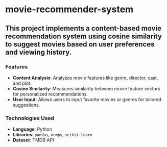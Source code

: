 # movie-recommender-system

## This project implements a content-based movie recommendation system using cosine similarity to suggest movies based on user preferences and viewing history.

### Features
- **Content Analysis**: Analyzes movie features like genre, director, cast, and plot.
- **Cosine Similarity**: Measures similarity between movie feature vectors for personalized recommendations.
- **User Input**: Allows users to input favorite movies or genres for tailored suggestions.

### Technologies Used
- **Language**: Python
- **Libraries**: `pandas`, `numpy`, `scikit-learn`
- **Dataset**: TMDB API


